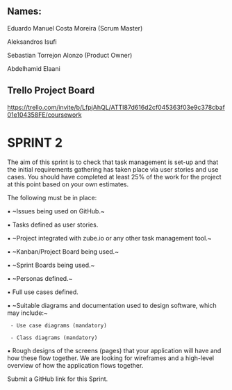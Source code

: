 ## Names:

Eduardo Manuel Costa Moreira (Scrum Master)

Aleksandros Isufi

Sebastian Torrejon Alonzo (Product Owner)

Abdelhamid Elaani


## Trello Project Board

https://trello.com/invite/b/LfpjAhQL/ATTI87d616d2cf045363f03e9c378cbaf01e104358FE/coursework

# SPRINT 2

The aim of this sprint is to check that task management is set-up and that the initial
requirements gathering has taken place via user stories and use cases. You should have
completed at least 25% of the work for the project at this point based on your own estimates.

The following must be in place:

 ▪ ~Issues being used on GitHub.~

 ▪ Tasks defined as user stories.

 ▪ ~Project integrated with zube.io or any other task management tool.~

 ▪ ~Kanban/Project Board being used.~

 ▪ ~Sprint Boards being used.~

 ▪ ~Personas defined.~

 ▪ Full use cases defined.

 ▪ ~Suitable diagrams and documentation used to design software, which may include:~

     - Use case diagrams (mandatory)

     - Class diagrams (mandatory)

 ▪ Rough designs of the screens (pages) that your application will have and how these flow together. We are looking for wireframes and a high-level overview of how the application flows together.

Submit a GitHub link for this Sprint.


